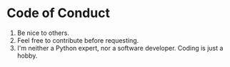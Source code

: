 # Code of Conduct

1. Be nice to others.
2. Feel free to contribute before requesting.
3. I'm neither a Python expert, nor a software developer. Coding is just a hobby.

